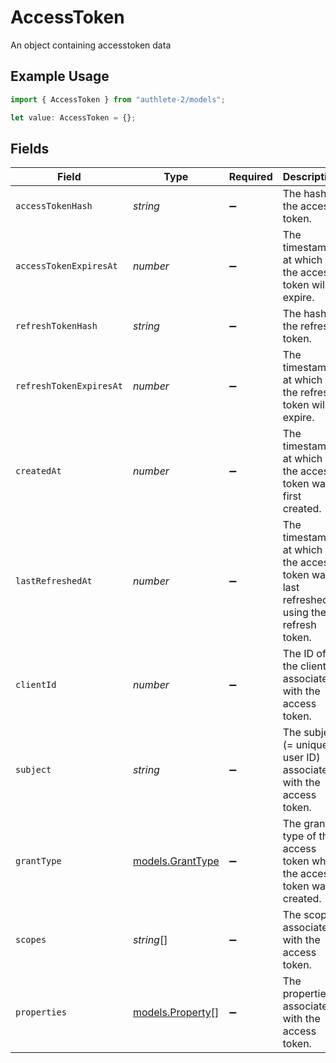 # AccessToken

An object containing accesstoken data

## Example Usage

```typescript
import { AccessToken } from "authlete-2/models";

let value: AccessToken = {};
```

## Fields

| Field                                                                                | Type                                                                                 | Required                                                                             | Description                                                                          |
| ------------------------------------------------------------------------------------ | ------------------------------------------------------------------------------------ | ------------------------------------------------------------------------------------ | ------------------------------------------------------------------------------------ |
| `accessTokenHash`                                                                    | *string*                                                                             | :heavy_minus_sign:                                                                   | The hash of the access token.                                                        |
| `accessTokenExpiresAt`                                                               | *number*                                                                             | :heavy_minus_sign:                                                                   | The timestamp at which the access token will expire.                                 |
| `refreshTokenHash`                                                                   | *string*                                                                             | :heavy_minus_sign:                                                                   | The hash of the refresh token.                                                       |
| `refreshTokenExpiresAt`                                                              | *number*                                                                             | :heavy_minus_sign:                                                                   | The timestamp at which the refresh token will expire.                                |
| `createdAt`                                                                          | *number*                                                                             | :heavy_minus_sign:                                                                   | The timestamp at which the access token was first created.<br/>                      |
| `lastRefreshedAt`                                                                    | *number*                                                                             | :heavy_minus_sign:                                                                   | The timestamp at which the access token was last refreshed using the refresh token.<br/> |
| `clientId`                                                                           | *number*                                                                             | :heavy_minus_sign:                                                                   | The ID of the client associated with the access token.<br/>                          |
| `subject`                                                                            | *string*                                                                             | :heavy_minus_sign:                                                                   | The subject (= unique user ID) associated with the access token.<br/>                |
| `grantType`                                                                          | [models.GrantType](../models/granttype.md)                                           | :heavy_minus_sign:                                                                   | The grant type of the access token when the access token was created.<br/>           |
| `scopes`                                                                             | *string*[]                                                                           | :heavy_minus_sign:                                                                   | The scopes associated with the access token.<br/>                                    |
| `properties`                                                                         | [models.Property](../models/property.md)[]                                           | :heavy_minus_sign:                                                                   | The properties associated with the access token.<br/>                                |